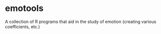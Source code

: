 emotools
========

A collection of R programs that aid in the study of emotion (creating various coefficients, etc.)
